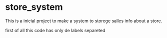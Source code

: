 # store_system
This is a inicial project to make a system to storege salles info about a store.

first of all this code has only de labels separeted 